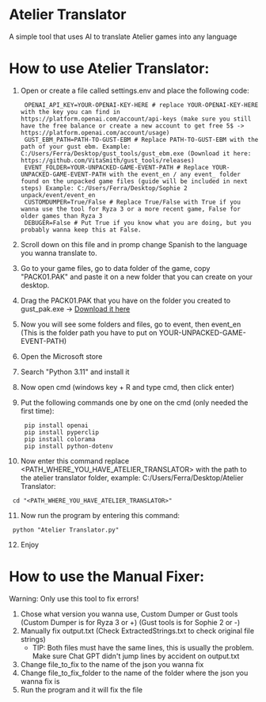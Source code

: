 # Atelier Translator
A simple tool that uses AI to translate Atelier games into any language

# How to use Atelier Translator:
1. Open or create a file called settings.env and place the following code:
   
   ```Dotenv
    OPENAI_API_KEY=YOUR-OPENAI-KEY-HERE # replace YOUR-OPENAI-KEY-HERE with the key you can find in https://platform.openai.com/account/api-keys (make sure you still have the free balance or create a new account to get free 5$ -> https://platform.openai.com/account/usage)
    GUST_EBM_PATH=PATH-TO-GUST-EBM # Replace PATH-TO-GUST-EBM with the path of your gust ebm. Example: C:/Users/Ferra/Desktop/gust_tools/gust_ebm.exe (Download it here: https://github.com/VitaSmith/gust_tools/releases)
    EVENT_FOLDER=YOUR-UNPACKED-GAME-EVENT-PATH # Replace YOUR-UNPACKED-GAME-EVENT-PATH with the event_en / any event_ folder found on the unpacked game files (guide will be included in next steps) Example: C:/Users/Ferra/Desktop/Sophie 2 unpack/event/event_en
    CUSTOMDUMPER=True/False # Replace True/False with True if you wanna use the tool for Ryza 3 or a more recent game, False for older games than Ryza 3
    DEBUGER=False # Put True if you know what you are doing, but you probably wanna keep this at False.
   ```
2. Scroll down on this file and in promp change Spanish to the language you wanna translate to.
3. Go to your game files, go to data folder of the game, copy "PACK01.PAK" and paste it on a new folder that you can create on your desktop.
4. Drag the PACK01.PAK that you have on the folder you created to gust_pak.exe -> [Download it here](https://github.com/VitaSmith/gust_tools/releases)
5. Now you will see some folders and files, go to event, then event_en (This is the folder path you have to put on YOUR-UNPACKED-GAME-EVENT-PATH)
6. Open the Microsoft store
7. Search "Python 3.11" and install it
8. Now open cmd (windows key + R and type cmd, then click enter)
9. Put the following commands one by one on the cmd (only needed the first time):
    
   ```
    pip install openai
    pip install pyperclip
    pip install colorama
    pip install python-dotenv
   ```
10. Now enter this command replace <PATH_WHERE_YOU_HAVE_ATELIER_TRANSLATOR> with the path to the atelier translator folder, example: C:/Users/Ferra/Desktop/Atelier Translator:
   
   ```
    cd "<PATH_WHERE_YOU_HAVE_ATELIER_TRANSLATOR>"
   ```
11. Now run the program by entering this command:
    
   ```
    python "Atelier Translator.py"
   ```
12. Enjoy

# How to use the Manual Fixer:
Warning: Only use this tool to fix errors!

1. Chose what version you wanna use, Custom Dumper or Gust tools (Custom Dumper is for Ryza 3 or +) (Gust tools is for Sophie 2 or -)
3. Manually fix output.txt (Check ExtractedStrings.txt to check original file strings)
   - TIP: Both files must have the same lines, this is usually the problem. Make sure Chat GPT didn't jump lines by accident on output.txt
4. Change file_to_fix to the name of the json you wanna fix
5. Change file_to_fix_folder to the name of the folder where the json you wanna fix is
6. Run the program and it will fix the file
